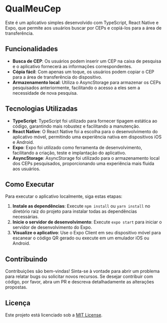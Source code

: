 # QualMeuCep

Este é um aplicativo simples desenvolvido com TypeScript, React Native e Expo, que permite aos usuários buscar por CEPs e copiá-los para a área de transferência.

## Funcionalidades

- **Busca de CEP**: Os usuários podem inserir um CEP na caixa de pesquisa e o aplicativo fornecerá as informações correspondentes.
- **Cópia fácil**: Com apenas um toque, os usuários podem copiar o CEP para a área de transferência do dispositivo.
- **Armazenamento local**: Utiliza o AsyncStorage para armazenar os CEPs pesquisados anteriormente, facilitando o acesso a eles sem a necessidade de nova pesquisa.

## Tecnologias Utilizadas

- **TypeScript**: TypeScript foi utilizado para fornecer tipagem estática ao código, garantindo mais robustez e facilitando a manutenção.
- **React Native**: O React Native foi a escolha para o desenvolvimento do aplicativo móvel, permitindo uma experiência nativa em dispositivos iOS e Android.
- **Expo**: Expo foi utilizado como ferramenta de desenvolvimento, facilitando a criação, teste e implantação do aplicativo.
- **AsyncStorage**: AsyncStorage foi utilizado para o armazenamento local dos CEPs pesquisados, proporcionando uma experiência mais fluida aos usuários.

## Como Executar

Para executar o aplicativo localmente, siga estas etapas:

1. **Instale as dependências**: Execute `npm install` ou `yarn install` no diretório raiz do projeto para instalar todas as dependências necessárias.
2. **Inicie o servidor de desenvolvimento**: Execute `expo start` para iniciar o servidor de desenvolvimento do Expo.
3. **Visualize o aplicativo**: Use o Expo Client em seu dispositivo móvel para escanear o código QR gerado ou execute em um emulador iOS ou Android.

## Contribuindo

Contribuições são bem-vindas! Sinta-se à vontade para abrir um problema para relatar bugs ou solicitar novos recursos. Se desejar contribuir com código, por favor, abra um PR e descreva detalhadamente as alterações propostas.

## Licença

Este projeto está licenciado sob a [MIT License](LICENSE).
